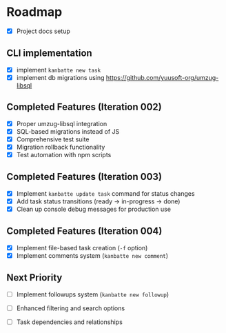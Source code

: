 
# Roadmap

- [x] Project docs setup

## CLI implementation

- [x] implement `kanbatte new task`
- [x] implement db migrations using https://github.com/yuusoft-org/umzug-libsql

## Completed Features (Iteration 002)

- [x] Proper umzug-libsql integration
- [x] SQL-based migrations instead of JS
- [x] Comprehensive test suite
- [x] Migration rollback functionality
- [x] Test automation with npm scripts

## Completed Features (Iteration 003)

- [x] Implement `kanbatte update task` command for status changes
- [x] Add task status transitions (ready → in-progress → done)
- [x] Clean up console debug messages for production use

## Completed Features (Iteration 004)

- [x] Implement file-based task creation (`-f` option)
- [x] Implement comments system (`kanbatte new comment`)

## Next Priority

- [ ] Implement followups system (`kanbatte new followup`)
- [ ] Enhanced filtering and search options
- [ ] Task dependencies and relationships

